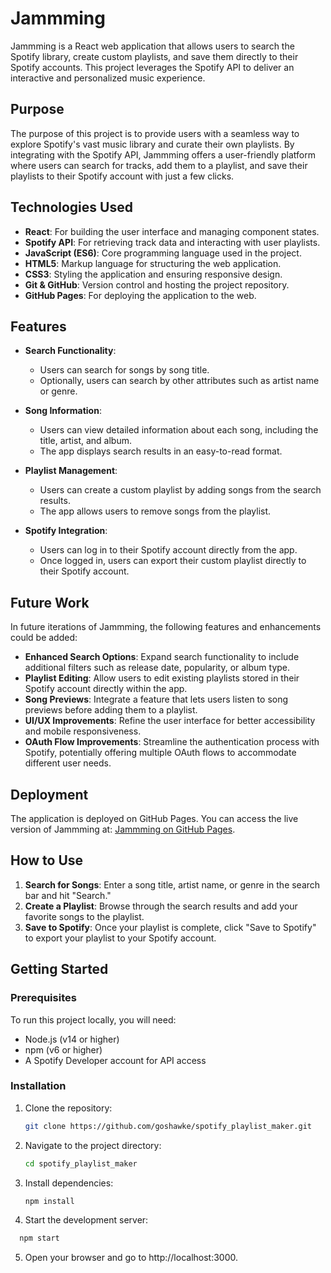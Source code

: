 # Jammming

Jammming is a React web application that allows users to search the Spotify library, create custom playlists, and save them directly to their Spotify accounts. This project leverages the Spotify API to deliver an interactive and personalized music experience.

## Purpose

The purpose of this project is to provide users with a seamless way to explore Spotify's vast music library and curate their own playlists. By integrating with the Spotify API, Jammming offers a user-friendly platform where users can search for tracks, add them to a playlist, and save their playlists to their Spotify account with just a few clicks.

## Technologies Used

- **React**: For building the user interface and managing component states.
- **Spotify API**: For retrieving track data and interacting with user playlists.
- **JavaScript (ES6)**: Core programming language used in the project.
- **HTML5**: Markup language for structuring the web application.
- **CSS3**: Styling the application and ensuring responsive design.
- **Git & GitHub**: Version control and hosting the project repository.
- **GitHub Pages**: For deploying the application to the web.

## Features

- **Search Functionality**:
  - Users can search for songs by song title.
  - Optionally, users can search by other attributes such as artist name or genre.
  
- **Song Information**:
  - Users can view detailed information about each song, including the title, artist, and album.
  - The app displays search results in an easy-to-read format.

- **Playlist Management**:
  - Users can create a custom playlist by adding songs from the search results.
  - The app allows users to remove songs from the playlist.

- **Spotify Integration**:
  - Users can log in to their Spotify account directly from the app.
  - Once logged in, users can export their custom playlist directly to their Spotify account.

## Future Work

In future iterations of Jammming, the following features and enhancements could be added:

- **Enhanced Search Options**: Expand search functionality to include additional filters such as release date, popularity, or album type.
- **Playlist Editing**: Allow users to edit existing playlists stored in their Spotify account directly within the app.
- **Song Previews**: Integrate a feature that lets users listen to song previews before adding them to a playlist.
- **UI/UX Improvements**: Refine the user interface for better accessibility and mobile responsiveness.
- **OAuth Flow Improvements**: Streamline the authentication process with Spotify, potentially offering multiple OAuth flows to accommodate different user needs.

## Deployment

The application is deployed on GitHub Pages. You can access the live version of Jammming at: [Jammming on GitHub Pages](https://goshawke.github.io/spotify_playlist_maker).

## How to Use

1. **Search for Songs**: Enter a song title, artist name, or genre in the search bar and hit "Search."
2. **Create a Playlist**: Browse through the search results and add your favorite songs to the playlist.
3. **Save to Spotify**: Once your playlist is complete, click "Save to Spotify" to export your playlist to your Spotify account.

## Getting Started

### Prerequisites

To run this project locally, you will need:

- Node.js (v14 or higher)
- npm (v6 or higher)
- A Spotify Developer account for API access

### Installation

1. Clone the repository:
   ```bash
   git clone https://github.com/goshawke/spotify_playlist_maker.git

2. Navigate to the project directory:
   ```bash
   cd spotify_playlist_maker
   
3. Install dependencies:
   ```bash
   npm install

4. Start the development server:
  ```bash
    npm start
  ```

5. Open your browser and go to http://localhost:3000.
